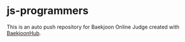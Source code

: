 # js-programmers
This is an auto push repository for Baekjoon Online Judge created with [BaekjoonHub](https://github.com/BaekjoonHub/BaekjoonHub).
